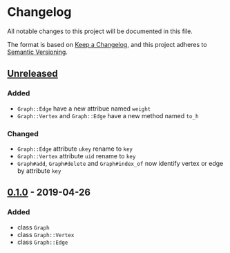 # Changelog
All notable changes to this project will be documented in this file.

The format is based on [Keep a Changelog](https://keepachangelog.com/en/1.0.0/),
and this project adheres to [Semantic Versioning](https://semver.org/spec/v2.0.0.html).

## [Unreleased]

### Added

- `Graph::Edge` have a new attribue named `weight`
- `Graph::Vertex` and `Graph::Edge` have a new method named `to_h`

### Changed

- `Graph::Edge` attribute `ukey` rename to `key`
- `Graph::Vertex` attribute `uid` rename to `key`
- `Graph#add`, `Graph#delete` and `Graph#index_of` now identify vertex or edge by attribute `key`

## [0.1.0] - 2019-04-26

### Added

- class `Graph`
- class `Graph::Vertex`
- class `Graph::Edge`

[Unreleased]: https://github.com/jk195417/graph-rb/compare/v0.1.0...HEAD
[0.1.0]: https://github.com/jk195417/graph-rb/releases/tag/v0.1.0
